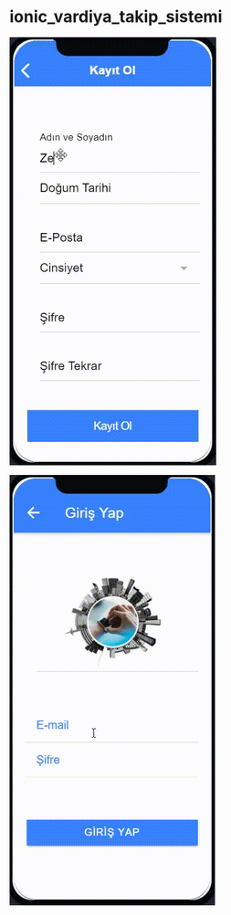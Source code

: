 # ionic_vardiya_takip_sistemi



![](https://github.com/berfinkosemen/ionic_vardiya_takip_sistemi/blob/main/20210120_192616.gif)

![](https://github.com/berfinkosemen/ionic_vardiya_takip_sistemi/blob/main/20210120_214928.gif)

